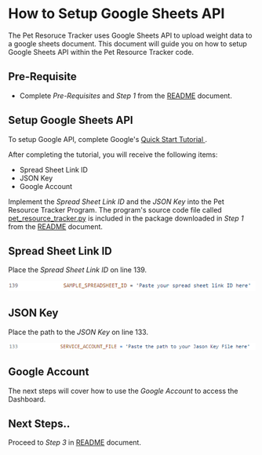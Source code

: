# How to Setup Google Sheets API
The Pet Resoruce Tracker uses Google Sheets API to upload weight data to a google sheets document. This document will guide you on how to setup Google Sheets API within the Pet Resource Tracker code. 

## Pre-Requisite
* Complete _Pre-Requisites_ and _Step 1_ from the [README](../README.md) document. 


## Setup Google Sheets API
To setup Google API, complete Google's [Quick Start Tutorial ](https://developers.google.com/sheets/api/quickstart/python).

After completing the tutorial, you will receive the following items:

* Spread Sheet Link ID
* JSON Key
* Google Account

Implement the _Spread Sheet Link ID_ and the  _JSON Key_ into the Pet Resource Tracker Program. The program's source code file called [pet_resource_tracker.py](../pet_resource_tracker.py) is included in the package downloaded in _Step 1_ from the [README](../README.md) document. 

## Spread Sheet Link ID

Place the _Spread Sheet Link ID_ on line 139.

![](./Image%20Files/spreadsheet_link.png)

## JSON Key

Place the path to the _JSON Key_ on line 133.  

![](./Image%20Files/json_key.png)

## Google Account

The next steps will cover how to use the _Google Account_ to access the Dashboard. 

## Next Steps..
Proceed to _Step 3_ in [README](../README.md) document.
